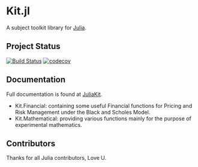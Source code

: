 # Kit.jl

A subject toolkit library for [Julia](http://julialang.org/).

## Project Status
[![Build Status](https://travis-ci.org/juliakit/Kit.jl.svg?branch=master)](https://travis-ci.org/juliakit/Kit.jl)
[![codecov](https://codecov.io/gh/juliakit/Kit.jl/branch/master/graph/badge.svg)](https://codecov.io/gh/juliakit/Kit.jl)

## Documentation

Full documentation is found at [JuliaKit](https://docs.juliakit.org/latest/).

- Kit.Financial: containing some useful Financial functions for Pricing and Risk Management under the Black and Scholes Model.
- Kit.Mathematical: providing various functions mainly for the purpose of experimental mathematics.

## Contributors
Thanks for all Julia contributors, Love U.